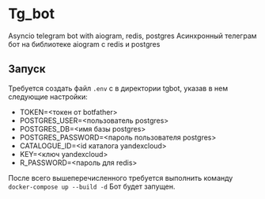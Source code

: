 # Tg_bot
Asyncio telegram bot with aiogram, redis, postgres
Асинхронный телеграм бот на библиотеке aiogram с redis и postgres

## Запуск
Требуется создать файл `.env` с в директории tgbot, указав в нем следующие настройки:
* TOKEN=<токен от botfather>
* POSTGRES_USER=<пользователь postgres>
* POSTGRES_DB=<имя базы postgres>
* POSTGRES_PASSWORD=<пароль пользователя postgres>
* CATALOGUE_ID=<id каталога yandexcloud>
* KEY=<ключ yandexcloud>
* R_PASSWORD=<пароль для redis>

После всего вышеперечисленного требуется выполнить команду `docker-compose up --build -d`
Бот будет запущен.